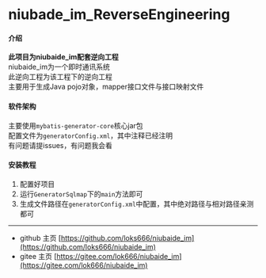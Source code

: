 # niubade_im_ReverseEngineering

#### 介绍
**此项目为niubaide_im配套逆向工程**  
niubaide_im为一个即时通讯系统  
此逆向工程为该工程下的逆向工程  
主要用于生成Java pojo对象，mapper接口文件与接口映射文件

#### 软件架构
主要使用`mybatis-generator-core`核心jar包  
配置文件为`generatorConfig.xml`，其中注释已经注明  
有问题请提issues，有问题我会看


#### 安装教程

1.  配置好项目
2.  运行`GeneratorSqlmap`下的`main`方法即可
3.  生成文件路径在`generatorConfig.xml`中配置，其中绝对路径与相对路径亲测都可

------
- github 主页 [https://github.com/loks666/niubaide_im](https://github.com/loks666/niubaide_im)  
- gitee 主页 [https://gitee.com/lok666/niubaide_im](https://gitee.com/lok666/niubaide_im)  

